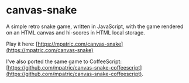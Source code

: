 # canvas-snake

A simple retro snake game, written in JavaScript, with the game rendered on an HTML canvas and hi-scores in HTML local storage.

Play it here: [https://mpatric.com/canvas-snake](https://mpatric.com/canvas-snake)

I've also ported the same game to CoffeeScript: [https://github.com/mpatric/canvas-snake-coffeescript](https://github.com/mpatric/canvas-snake-coffeescript).
